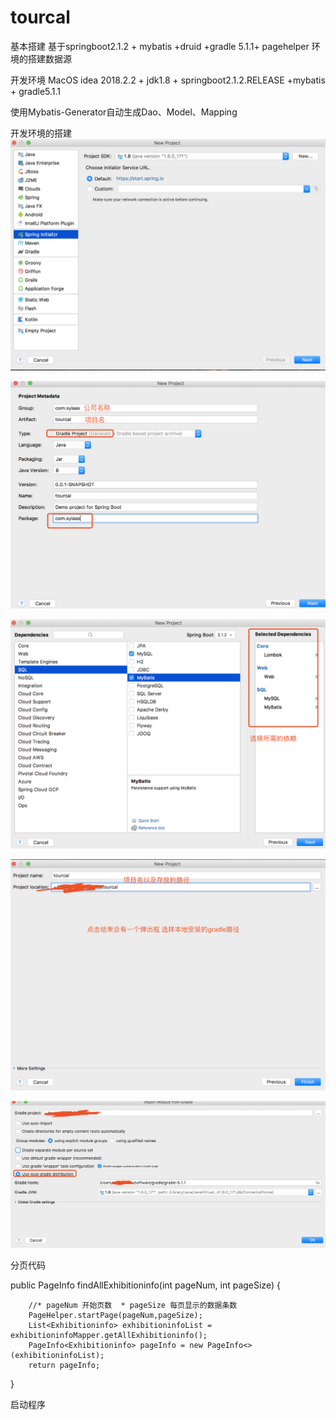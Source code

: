 # tourcal


基本搭建 基于springboot2.1.2 + mybatis +druid +gradle 5.1.1+ pagehelper 环境的搭建数据源

开发环境 MacOS idea 2018.2.2 + jdk1.8 + springboot2.1.2.RELEASE +mybatis + gradle5.1.1

使用Mybatis-Generator自动生成Dao、Model、Mapping 

开发环境的搭建 
  ![Image text](https://github.com/shanewds/Image/blob/master/image/tourcal-1.png)
  
  ![Image text](https://github.com/shanewds/Image/blob/master/image/tourcal-2.png)
  
  ![Image text](https://github.com/shanewds/Image/blob/master/image/tourcal-3.png)
  
  ![Image text](https://github.com/shanewds/Image/blob/master/image/tourcal-4.png)
  
  ![Image text](https://github.com/shanewds/Image/blob/master/image/TfourProbe-five.png)



分页代码

 public PageInfo findAllExhibitioninfo(int pageNum, int pageSize) {
 
        //* pageNum 开始页数  * pageSize 每页显示的数据条数
        PageHelper.startPage(pageNum,pageSize);
        List<Exhibitioninfo> exhibitioninfoList = exhibitioninfoMapper.getAllExhibitioninfo();
        PageInfo<Exhibitioninfo> pageInfo = new PageInfo<>(exhibitioninfoList);
        return pageInfo;
        
 }

启动程序




